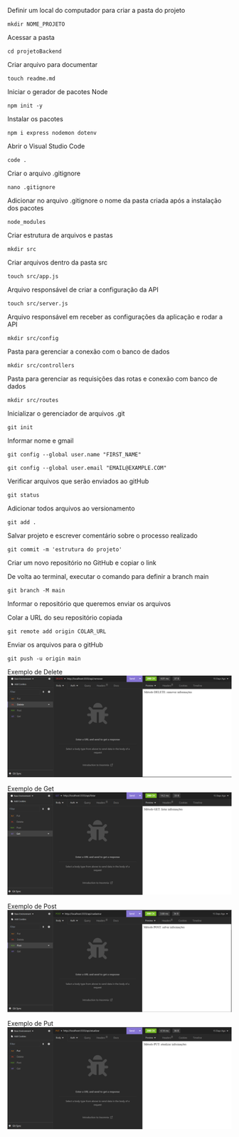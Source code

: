 Definir um local do computador para criar a pasta do projeto
```
mkdir NOME_PROJETO
```
Acessar a pasta
```
cd projetoBackend
```
Criar arquivo para documentar
```
touch readme.md
```
Iniciar o gerador de pacotes Node
```
npm init -y
```
Instalar os pacotes
```
npm i express nodemon dotenv
```
Abrir o Visual Studio Code
```
code .
```
Criar o arquivo .gitignore
```
nano .gitignore
```
Adicionar no arquivo .gitignore o nome da pasta criada após a instalação dos pacotes
```
node_modules
```
Criar estrutura de arquivos e pastas
```
mkdir src
```
Criar arquivos dentro da pasta src
```
touch src/app.js
```
Arquivo responsável de criar a configuração da API
```
touch src/server.js
```
Arquivo responsável em receber as configurações da aplicação e rodar a API
```
mkdir src/config
```
Pasta para gerenciar a conexão com o banco de dados
```
mkdir src/controllers
```
Pasta para gerenciar as requisições das rotas e conexão com banco de dados
```
mkdir src/routes
```
Inicializar o gerenciador de arquivos .git
```
git init
```
Informar nome e gmail
```
git config --global user.name "FIRST_NAME"
```

```
git config --global user.email "EMAIL@EXAMPLE.COM"
```
Verificar arquivos que serão enviados ao gitHub
```
git status
```
Adicionar todos arquivos ao versionamento
```
git add .
```
Salvar projeto e escrever comentário sobre o processo realizado
```
git commit -m 'estrutura do projeto'
```
Criar um novo repositório no GitHub e copiar o link

De volta ao terminal, executar o comando para definir a branch main
```
git branch -M main
```
Informar o repositório que queremos enviar os arquivos

Colar a URL do seu repositório copiada
```
git remote add origin COLAR_URL
```
Enviar os arquivos para o gitHub
```
git push -u origin main
```
Exemplo de Delete
<img src="./Imagens/Delete.png">

Exemplo de Get
<img src="./Imagens/Get.png">

Exemplo de Post
<img src="./Imagens/Post.png">

Exemplo de Put
<img src="./Imagens/Put.png">